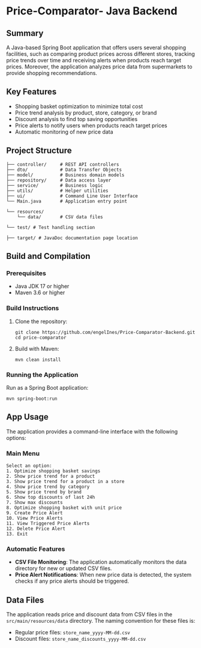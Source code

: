 # Price-Comparator- Java Backend

## Summary

A Java-based Spring Boot application that offers users several shopping facilities, such as comparing product prices across different stores, tracking price trends over time and receiving alerts when products reach target prices. Moreover, the application analyzes price data from supermarkets to provide shopping recommendations.

## Key Features

- Shopping basket optimization to minimize total cost
- Price trend analysis by product, store, category, or brand
- Discount analysis to find top saving opportunities
- Price alerts to notify users when products reach target prices
- Automatic monitoring of new price data

## Project Structure

```
├── controller/     # REST API controllers
├── dto/            # Data Transfer Objects
├── model/          # Business domain models
├── repository/     # Data access layer
├── service/        # Business logic
├── utils/          # Helper utilities
├── ui/             # Command Line User Interface
└── Main.java       # Application entry point

└── resources/
    └── data/       # CSV data files

└── test/ # Test handling section

├── target/ # JavaDoc documentation page location

```

## Build and Compilation

### Prerequisites

- Java JDK 17 or higher
- Maven 3.6 or higher

### Build Instructions

1. Clone the repository:

   ```
   git clone https://github.com/engelInes/Price-Comparator-Backend.git
   cd price-comparator
   ```

2. Build with Maven:
   ```
   mvn clean install
   ```

### Running the Application

Run as a Spring Boot application:

```
mvn spring-boot:run
```

## App Usage

The application provides a command-line interface with the following options:

### Main Menu

```
Select an option:
1. Optimize shopping basket savings
2. Show price trend for a product
3. Show price trend for a product in a store
4. Show price trend by category
5. Show price trend by brand
6. Show top discounts of last 24h
7. Show max discounts
8. Optimize shopping basket with unit price
9. Create Price Alert
10. View Price Alerts
11. View Triggered Price Alerts
12. Delete Price Alert
13. Exit
```

### Automatic Features

- **CSV File Monitoring**: The application automatically monitors the data directory for new or updated CSV files.
- **Price Alert Notifications**: When new price data is detected, the system checks if any price alerts should be triggered.

## Data Files

The application reads price and discount data from CSV files in the `src/main/resources/data` directory. The naming convention for these files is:

- Regular price files: `store_name_yyyy-MM-dd.csv`
- Discount files: `store_name_discounts_yyyy-MM-dd.csv`
